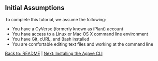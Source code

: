 ## Initial Assumptions

To complete this tutorial, we assume the following:

* You have a CyVerse (formerly known as iPlant) account
* You have access to a Linux or Mac OS X command line environment
* You have Git, cURL, and Bash installed
* You are comfortable editing text files and working at the command line

[Back to: README](../README.md) | [Next: Installing the Agave CLI](installing_agave.md)

